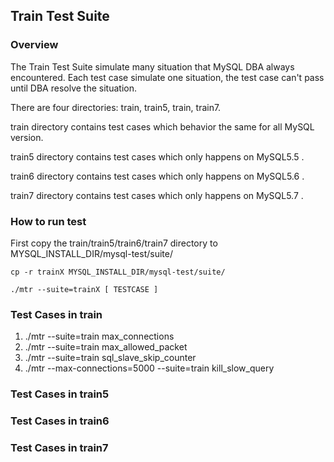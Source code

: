 ## Train Test Suite

### Overview

The Train Test Suite simulate many situation that MySQL DBA always encountered.
Each test case simulate one situation, the test case can't pass until DBA resolve
the situation.

There are four directories: train, train5, train, train7.

train directory contains test cases which behavior the same for all MySQL version.

train5 directory contains test cases which only happens on MySQL5.5 .

train6 directory contains test cases which only happens on MySQL5.6 .

train7 directory contains test cases which only happens on MySQL5.7 .


### How to run test

First copy the train/train5/train6/train7 directory to MYSQL\_INSTALL\_DIR/mysql-test/suite/

```
cp -r trainX MYSQL_INSTALL_DIR/mysql-test/suite/
```


```
./mtr --suite=trainX [ TESTCASE ]
```

### Test Cases in train

1. ./mtr --suite=train max\_connections
2. ./mtr --suite=train max\_allowed\_packet
3. ./mtr --suite=train sql\_slave\_skip\_counter
4. ./mtr --max-connections=5000 --suite=train kill\_slow\_query


### Test Cases in train5

### Test Cases in train6

### Test Cases in train7
